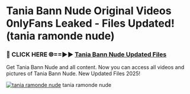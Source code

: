 # Tania Bann Nude Original Videos 0nlyFans Leaked - Files Updated! (tania ramonde nude)

<h3>🔴 CLICK HERE 🌐==►► <a href="https://tinyurl.com/2p9ay9w9" rel="nofollow">Tania Bann Nude Updated Files</a></h3>

Get Tania Bann Nude and all content. Now you can access all videos and pictures of Tania Bann Nude. New Updated Files 2025!

[![tania ramonde nude](https://i.imgur.com/KQgVmj3.gif)](https://tinyurl.com/2p9ay9w9)
tania ramonde nude